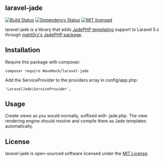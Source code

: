 ## laravel-jade

[![Build Status](https://travis-ci.org/WaveHack/laravel-jade.svg?branch=master)](https://travis-ci.org/WaveHack/laravel-jade)
[![Dependency Status](https://gemnasium.com/badges/github.com/WaveHack/laravel-jade.svg)](https://gemnasium.com/github.com/WaveHack/laravel-jade)
[![MIT licensed](https://img.shields.io/github/license/wavehack/laravel-jade.svg?maxAge=2592000)](https://opensource.org/licenses/MIT)

laravel-jade is a library that adds [JadePHP templating](https://github.com/maht0rz/jade.php) support to Laravel 5.x through [maht0rz's](https://github.com/maht0rz) [JadePHP package](https://github.com/maht0rz/jade.php).

## Installation

Require this package with composer:

```
composer require WaveHack/laravel-jade
```

Add the ServiceProvider to the providers array in config/app.php:

```
'LaravelJade\ServiceProvider',
```

## Usage

Create views as you would normally, suffixed with .jade.php. The view rendering engine should resolve and compile them as Jade templates automatically. 

## License

laravel-jade is open-sourced software licensed under the [MIT License](https://opensource.org/licenses/MIT).
